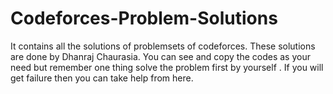 # Codeforces-Problem-Solutions
It contains all the solutions of problemsets of codeforces. These solutions are done by Dhanraj Chaurasia. You can see and copy the codes as your need but remember one thing solve the problem first by yourself . If you will get failure then you can take help from here.
